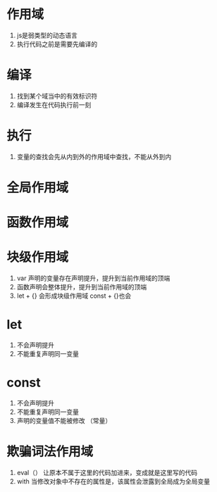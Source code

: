# 作用域
1. js是弱类型的动态语言
2. 执行代码之前是需要先编译的

# 编译
1. 找到某个域当中的有效标识符
2. 编译发生在代码执行前一刻

# 执行
1. 变量的查找会先从内到外的作用域中查找，不能从外到内

# 全局作用域

# 函数作用域

# 块级作用域
1. var 声明的变量存在声明提升，提升到当前作用域的顶端  
2. 函数声明会整体提升，提升到当前作用域的顶端
3. let + {}  会形成块级作用域  const + {}也会

# let
1. 不会声明提升
2. 不能重复声明同一变量

# const
1. 不会声明提升
2. 不能重复声明同一变量
3. 声明的变量值不能被修改  （常量）

# 欺骗词法作用域
1. eval（） 让原本不属于这里的代码加进来，变成就是这里写的代码
2. with 当修改对象中不存在的属性是，该属性会泄露到全局成为全局变量